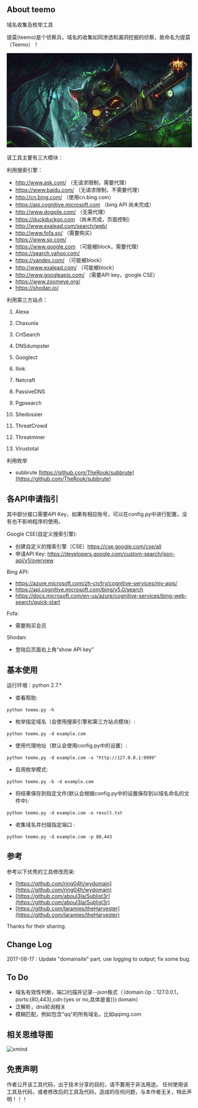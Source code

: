 ## About teemo 

域名收集及枚举工具

提莫(teemo)是个侦察兵，域名的收集如同渗透和漏洞挖掘的侦察，故命名为提莫（Teemo）！

![logo_Teemo](doc/logo_Teemo.jpg)


该工具主要有三大模块：


利用搜索引擎：
- http://www.ask.com/ （无请求限制，需要代理）
- https://www.baidu.com/ （无请求限制，不需要代理）
- http://cn.bing.com/  （使用cn.bing.com）
- https://api.cognitive.microsoft.com （bing API 尚未完成）
- http://www.dogpile.com/ （无需代理）
- https://duckduckgo.com （尚未完成，页面控制）
- http://www.exalead.com/search/web/
- http://www.fofa.so/ （需要购买）
- https://www.so.com/
- https://www.google.com （可能被block，需要代理）
- https://search.yahoo.com/
- https://yandex.com/ （可能被block）
- http://www.exalead.com/ （可能被block）
- http://www.googleapis.com/ （需要API key，google CSE）
- https://www.zoomeye.org/
- https://shodan.io/

利用第三方站点：

1. Alexa

2. Chaxunla
3. CrtSearch
4. DNSdumpster
5. Googlect
6. Ilink
7. Netcraft
8. PassiveDNS
9. Pgpsearch
10. Sitedossier
11. ThreatCrowd
12. Threatminer
13. Virustotal


利用枚举

- subbrute [https://github.com/TheRook/subbrute](https://github.com/TheRook/subbrute)





## 各API申请指引
其中部分接口需要API Key，如果有相应账号，可以在config.py中进行配置，没有也不影响程序的使用。



Google CSE(自定义搜索引擎):
- 创建自定义的搜索引擎（CSE）https://cse.google.com/cse/all
- 申请API Key: https://developers.google.com/custom-search/json-api/v1/overview

Bing API:
- https://azure.microsoft.com/zh-cn/try/cognitive-services/my-apis/
- https://api.cognitive.microsoft.com/bing/v5.0/search
- https://docs.microsoft.com/en-us/azure/cognitive-services/bing-web-search/quick-start

Fofa:
- 需要购买会员

Shodan:
- 登陆后页面右上角“show API key”



## 基本使用

运行环境：python 2.7.*

* 查看帮助:

```python teemo.py -h```

* 枚举指定域名（会使用搜索引擎和第三方站点模块）:

``python teemo.py -d example.com``

* 使用代理地址（默认会使用config.py中的设置）:

``python teemo.py -d example.com -x "http://127.0.0.1:9999"``

* 启用枚举模式:

``python teemo.py -b -d example.com``

* 将结果保存到指定文件(默认会根据config.py中的设置保存到以域名命名的文件中):

``python teemo.py -d example.com -o result.txt``

* 收集域名并扫描指定端口 :

``python teemo.py -d example.com -p 80,443``





## 参考

参考以下优秀的工具修改而来:

- [https://github.com/ring04h/wydomain](https://github.com/ring04h/wydomain) 
- [https://github.com/aboul3la/Sublist3r](https://github.com/aboul3la/Sublist3r)
- [https://github.com/laramies/theHarvester](https://github.com/laramies/theHarvester)

Thanks for their sharing.

## Change Log

2017-08-17 : Update "domainsite" part, use logging to output; fix some bug.



## To Do

- 域名有效性判断，端口扫描并记录--json格式（｛domain:{ip：127.0.0.1，ports:{80,443},cdn:{yes or no,具体是谁}}｝domain）
- 泛解析，dns轮询相关
- 模糊匹配，例如包含"qq"的所有域名，比如qqimg.com

## 相关思维导图
![xmind](doc/xmind.png)

## 免责声明

作者公开该工具代码，出于技术分享的目的，请不要用于非法用途。
任何使用该工具及代码，或者修改后的工具及代码，造成的任何问题，与本作者无关，特此声明！！！